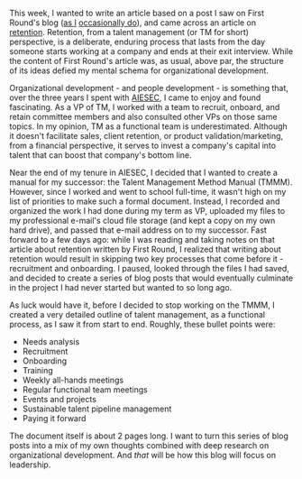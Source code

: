 <p>This week, I wanted to write an article based on a post I saw on First Round's blog (<a href="http://www.lioninawhat.com/articles/thoughts-on-radical-candor-and-professional-growth" target="_blank">as I</a> <a href="http://www.lioninawhat.com/articles/thoughts-on-the-right-way-to-ship-software" target="_blank">occasionally do</a>), and came across an article on <a href="http://firstround.com/review/This-is-Why-People-Leave-Your-Company/" target="_blank">retention</a>. Retention, from a talent management (or TM for short) perspective, is a deliberate, enduring process that lasts from the day someone starts working at a company and ends at their exit interview. While the content of First Round's article was, as usual, above par, the structure of its ideas defied my mental schema for organizational development.</p>

<p>Organizational development - and people development - is something that, over the three years I spent with <a href="http://www.aiesecus.org" target="_blank">AIESEC</a>, I came to enjoy and found fascinating. As a VP of TM, I worked with a team to recruit, onboard, and retain committee members and also consulted other VPs on those same topics. In my opinion, TM as a functional team is underestimated. Although it doesn't facilitate sales, client retention, or product validation/marketing, from a financial perspective, it serves to invest a company's capital into talent that can boost that company's bottom line.</p>

<p>Near the end of my tenure in AIESEC, I decided that I wanted to create a manual for my successor: the Talent Management Method Manual (TMMM). However, since I worked and went to school full-time, it wasn't high on my list of priorities to make such a formal document. Instead, I recorded and organized the work I had done during my term as VP, uploaded my files to my professional e-mail's cloud file storage (and kept a copy on my own hard drive), and passed that e-mail address on to my successor. Fast forward to a few days ago: while I was reading and taking notes on that article about retention written by First Round, I realized that writing about retention would result in skipping two key processes that come before it - recruitment and onboarding. I paused, looked through the files I had saved, and decided to create a series of blog posts that would eventually culminate in the project I had never started but wanted to so long ago.</p>

<p>As luck would have it, before I decided to stop working on the TMMM, I created a very detailed outline of talent management, as a functional process, as I saw it from start to end. Roughly, these bullet points were:</p>

<ul>
<li>Needs analysis</li>
<li>Recruitment</li>
<li>Onboarding</li>
<li>Training</li>
<li>Weekly all-hands meetings</li>
<li>Regular functional team meetings</li>
<li>Events and projects</li>
<li>Sustainable talent pipeline management</li>
<li>Paying it forward</li>
</ul>

<p>The document itself is about 2 pages long. I want to turn this series of blog posts into a mix of my own thoughts combined with deep research on organizational development. And <em>that</em> will be how this blog will focus on leadership.</p>